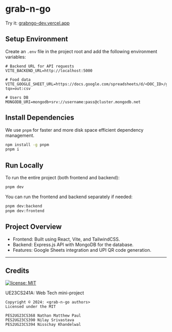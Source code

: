 # grab-n-go

Try it: [grabngo-dev.vercel.app](https://grabngo-dev.vercel.app)


## Setup Environment

Create an `.env` file in the project root and add the following environment variables:

```
# Backend URL for API requests
VITE_BACKEND_URL=http://localhost:5000

# Food data
VITE_GOOGLE_SHEET_URL=https://docs.google.com/spreadsheets/d/<DOC_ID>/gviz/tq?tqx=out:csv

# Users DB
MONGODB_URI=mongodb+srv://username:pass@cluster.mongodb.net
```

## Install Dependencies

We use `pnpm` for faster and more disk space efficient dependency management.

```sh
npm install -g pnpm
pnpm i
```

## Run Locally

To run the entire project (both frontend and backend):

```sh
pnpm dev
```

You can run the frontend and backend separately if needed:

```sh
pnpm dev:backend
pnpm dev:frontend
```

## Project Overview

- Frontend: Built using React, Vite, and TailwindCSS.
- Backend: Express.js API with MongoDB for the database.
- Features: Google Sheets integration and UPI QR code generation.

---
## Credits

[![license: MIT](https://img.shields.io/badge/License-MIT-green.svg)](https://opensource.org/licenses/MIT)

UE23CS241A: Web Tech mini-project

```
Copyright © 2024: <grab-n-go authors>
Licensed under the MIT

PES2UG23CS368 Nathan Matthew Paul
PES2UG23CS390 Nilay Srivastava
PES2UG23CS394 Nisschay Khandelwal
```

